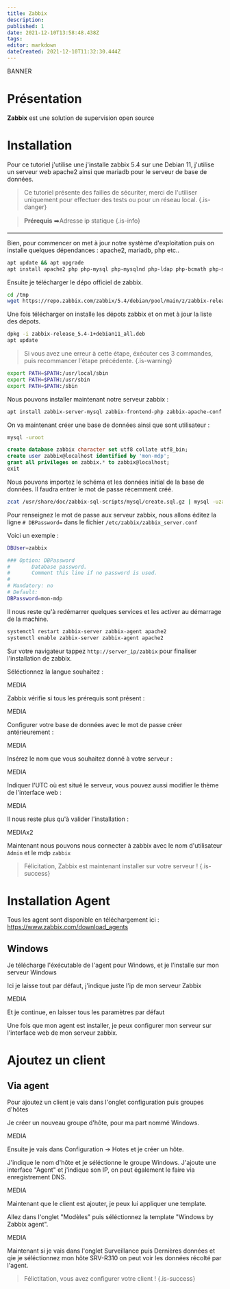 ```yaml
---
title: Zabbix
description: 
published: 1
date: 2021-12-10T13:58:48.438Z
tags: 
editor: markdown
dateCreated: 2021-12-10T11:32:30.444Z
---
```


BANNER

# Présentation
**Zabbix** est une solution de supervision open source
 
# Installation
Pour ce tutoriel j'utilise une j'installe zabbix 5.4 sur une Debian 11, j'utilise un serveur web apache2 ainsi que mariadb pour le serveur de base de données.
> Ce tutoriel présente des failles de sécuriter, merci de l'utiliser uniquement pour effectuer des tests ou pour un réseau local.
{.is-danger}

> __Prérequis__
:arrow_right:Adresse ip statique
{.is-info}

---

Bien, pour commencer on met à jour notre système d'exploitation puis on installe quelques dépendances : apache2, mariadb, php etc..

```bash
apt update && apt upgrade
apt install apache2 php php-mysql php-mysqlnd php-ldap php-bcmath php-mbstring php-gd php-pdo php-xml libapache2-mod-php mariadb-server mariadb-client
```

Ensuite je télécharger le dépo officiel de zabbix.

```bash
cd /tmp
wget https://repo.zabbix.com/zabbix/5.4/debian/pool/main/z/zabbix-release/zabbix-release_5.4-1+debian11_all.deb
```

Une fois télécharger on installe les dépots zabbix et on met à jour la liste des dépots.

```bash
dpkg -i zabbix-release_5.4-1+debian11_all.deb
apt update
```

> Si vous avez une erreur à cette étape, éxécuter ces 3 commandes, puis recommancer l'étape précédente.
{.is-warning}

```bash
export PATH=$PATH:/usr/local/sbin
export PATH=$PATH:/usr/sbin
export PATH=$PATH:/sbin
```

Nous pouvons installer maintenant notre serveur zabbix :

```bash
apt install zabbix-server-mysql zabbix-frontend-php zabbix-apache-conf zabbix-sql-scripts zabbix-agent
```

On va maintenant créer une base de données ainsi que sont utilisateur : 

```bash
mysql -uroot
```

```SQL
create database zabbix character set utf8 collate utf8_bin;
create user zabbix@localhost identified by 'mon-mdp';
grant all privileges on zabbix.* to zabbix@localhost;
exit
```

Nous pouvons importez le schéma et les données initial de la base de données. Il faudra entrer le  mot de passe récemment créé.

```bash
zcat /usr/share/doc/zabbix-sql-scripts/mysql/create.sql.gz | mysql -uzabbix -p zabbix
```

Pour renseignez le mot de passe aux serveur zabbix, nous allons éditez la ligne `# DBPassword=` dans le fichier `/etc/zabbix/zabbix_server.conf`

Voici un exemple : 

```bash
DBUser=zabbix

### Option: DBPassword
#       Database password.
#       Comment this line if no password is used.
#
# Mandatory: no
# Default:
DBPassword=mon-mdp
```

Il nous reste qu'à redémarrer quelques services et les activer au démarrage de la machine.

```bash
systemctl restart zabbix-server zabbix-agent apache2
systemctl enable zabbix-server zabbix-agent apache2
```

Sur votre navigateur tappez `http://server_ip/zabbix` pour finaliser l'installation de zabbix.

Séléctionnez la langue souhaitez :

MEDIA

Zabbix vérifie si tous les prérequis sont présent : 

MEDIA

Configurer votre base de données avec le mot de passe créer antérieurement :

MEDIA

Insérez le nom que vous souhaitez donné à votre serveur : 

MEDIA

Indiquer l'UTC où est situé le serveur, vous pouvez aussi modifier le thème de l'interface web :

MEDIA

Il nous reste plus qu'à valider l'installation : 

MEDIAx2

Maintenant nous pouvons nous connecter à zabbix avec le nom d'utilisateur `Admin` et le mdp `zabbix`

> Félicitation, Zabbix est maintenant installer sur votre serveur ! 
{.is-success}

# Installation Agent

Tous les agent sont disponible en téléchargement ici : https://www.zabbix.com/download_agents

## Windows

Je télécharge l'éxécutable de l'agent pour Windows, et je l'installe sur mon serveur Windows

Ici je laisse tout par défaut, j'indique juste l'ip de mon serveur Zabbix

MEDIA

Et je continue, en laisser tous les paramètres par défaut

Une fois que mon agent est installer, je peux configurer mon serveur sur l'interface web de mon serveur zabbix.

# Ajoutez un client
## Via agent
Pour ajoutez un client je vais dans l'onglet configuration puis groupes d'hôtes

Je créer un nouveau groupe d'hôte, pour ma part nommé Windows.

MEDIA

Ensuite je vais dans Configuration -> Hotes et je créer un hôte.

J'indique le nom d'hôte et je séléctionne le groupe Windows. J'ajoute une interface "Agent" et j'indique son IP, on peut également le faire via enregistrement DNS.

MEDIA

Maintenant que le client est ajouter, je peux lui appliquer une template.

Allez dans l'onglet "Modèles" puis séléctionnez la template "Windows by Zabbix agent".

MEDIA

Maintenant si je vais dans l'onglet Surveillance puis Dernières  données et qie je séléctionnez mon hôte SRV-R310 on peut voir les données récolté par l'agent.

> Félictitation, vous avez configurer votre client !
{.is-success}






